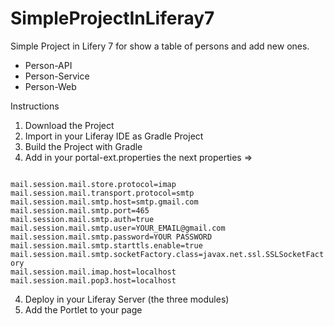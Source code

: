 # SimpleProjectInLiferay7

Simple Project in Lifery 7 for show a table of persons and add new ones.

- Person-API
- Person-Service
- Person-Web

Instructions
1) Download the Project
2) Import in your Liferay IDE as Gradle Project
3) Build the Project with Gradle
4) Add in your portal-ext.properties the next properties =>

<code>
mail.session.mail.store.protocol=imap
mail.session.mail.transport.protocol=smtp
mail.session.mail.smtp.host=smtp.gmail.com
mail.session.mail.smtp.port=465
mail.session.mail.smtp.auth=true
mail.session.mail.smtp.user=YOUR_EMAIL@gmail.com
mail.session.mail.smtp.password=YOUR PASSWORD
mail.session.mail.smtp.starttls.enable=true
mail.session.mail.smtp.socketFactory.class=javax.net.ssl.SSLSocketFactory
mail.session.mail.imap.host=localhost
mail.session.mail.pop3.host=localhost
</code>

4) Deploy in your Liferay Server (the three modules)
5) Add the Portlet to your page
